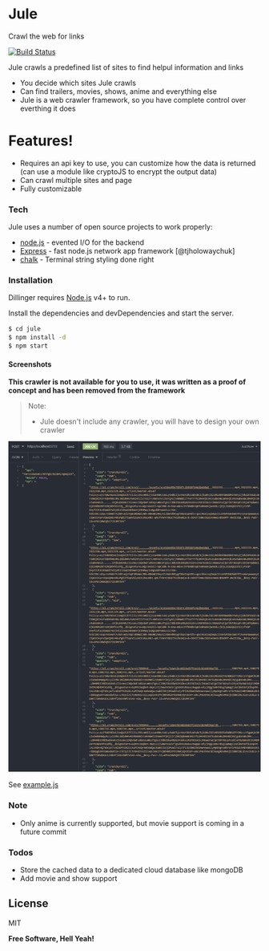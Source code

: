 # Jule
Crawl the web for links

[![Build Status](https://api.travis-ci.org/omeasraf/Jule.svg?branch=master)](https://travis-ci.org/omeasraf/Jule)

Jule crawls a predefined list of sites to find helpul information and links

  - You decide which sites Jule crawls
  - Can find trailers, movies, shows, anime and everything else
  - Jule is a web crawler framework, so you have complete control over everthing it does

# Features!

  - Requires an api key to use, you can customize how the data is returned (can use a module like cryptoJS to encrypt the output data)
  - Can crawl multiple sites and page
  - Fully customizable

### Tech

Jule uses a number of open source projects to work properly:

* [node.js] - evented I/O for the backend
* [Express] - fast node.js network app framework [@tjholowaychuk]
* [chalk] - Terminal string styling done right


### Installation

Dillinger requires [Node.js](https://nodejs.org/) v4+ to run.

Install the dependencies and devDependencies and start the server.

```sh
$ cd jule
$ npm install -d
$ npm start
```


#### Screenshots

**This crawler is not available for you to use, it was written as a proof of concept and has been removed from the framework**
> Note:
> - Jule doesn't include any crawler, you will have to design your own crawler

![Crunchyroll Crawler](https://raw.githubusercontent.com/omeasraf/Jule/master/Screenshots/crunchyroll.PNG)

See [example.js](https://github.com/omeasraf/Jule/blob/master/src/Scrapers/anime/example.js)

### Note
 - Only anime is currently supported, but movie support is coming in a future commit


### Todos
 - Store the cached data to a dedicated cloud database like mongoDB
 - Add movie and show support

License
----

MIT


**Free Software, Hell Yeah!**


   [node.js]: <http://nodejs.org>
   [express]: <http://expressjs.com>
   [chalk]: <https://www.npmjs.com/package/chalk>
